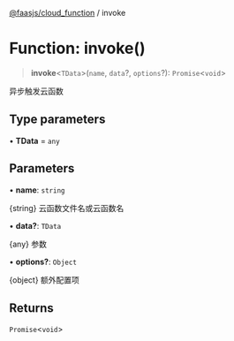 [@faasjs/cloud_function](../README.md) / invoke

# Function: invoke()

> **invoke**\<`TData`\>(`name`, `data`?, `options`?): `Promise`\<`void`\>

异步触发云函数

## Type parameters

• **TData** = `any`

## Parameters

• **name**: `string`

\{string\} 云函数文件名或云函数名

• **data?**: `TData`

\{any\} 参数

• **options?**: `Object`

\{object\} 额外配置项

## Returns

`Promise`\<`void`\>
